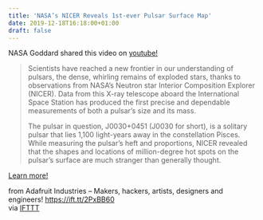 ```yaml
---
title: 'NASA’s NICER Reveals 1st-ever Pulsar Surface Map'
date: 2019-12-18T16:18:00+01:00
draft: false
---
```


NASA Goddard shared this video on [youtube!](https://www.youtube.com/watch?v=zukBXehGHas)

> Scientists have reached a new frontier in our understanding of pulsars, the dense, whirling remains of exploded stars, thanks to observations from NASA’s Neutron star Interior Composition Explorer (NICER). Data from this X-ray telescope aboard the International Space Station has produced the first precise and dependable measurements of both a pulsar’s size and its mass.
> 
> The pulsar in question, J0030+0451 (J0030 for short), is a solitary pulsar that lies 1,100 light-years away in the constellation Pisces. While measuring the pulsar’s heft and proportions, NICER revealed that the shapes and locations of million-degree hot spots on the pulsar’s surface are much stranger than generally thought.

[Learn more!](https://www.youtube.com/watch?v=zukBXehGHas)

  
  
from Adafruit Industries – Makers, hackers, artists, designers and engineers! https://ift.tt/2PxBB60  
via [IFTTT](https://ifttt.com/?ref=da&site=blogger)
